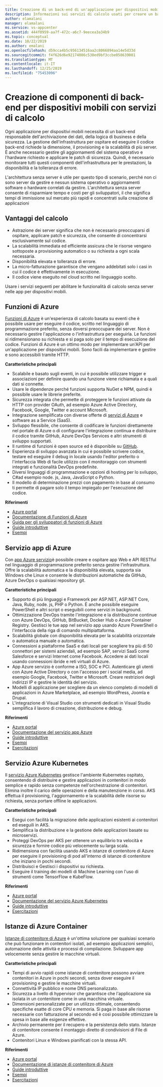 ```yaml
---
title: Creazione di un back-end di un'applicazione per dispositivi mobili senza server con funzioni di Azure e altri servizi
description: Informazioni sui servizi di calcolo usati per creare un back-end solido e senza server per applicazioni per dispositivi mobili.
author: elamalani
manager: elamalani
ms.service: vs-appcenter
ms.assetid: 444f0959-aa7f-472c-a6c7-9eecea3a34b9
ms.topic: conceptual
ms.date: 10/22/2019
ms.author: emalani
ms.openlocfilehash: d59cca4b5c956134516aa2c8066894aa14e5d33d
ms.sourcegitcommit: f4f626d6e92174086c530ed9bf3ccbe058639081
ms.translationtype: MT
ms.contentlocale: it-IT
ms.lasthandoff: 12/25/2019
ms.locfileid: "75453096"
---
```

# <a name="build-mobile-back-end-components-with-compute-services"></a>Creazione di componenti di back-end per dispositivi mobili con servizi di calcolo
Ogni applicazione per dispositivi mobili necessita di un back-end responsabile dell'archiviazione dei dati, della logica di business e della sicurezza. La gestione dell'infrastruttura per ospitare ed eseguire il codice back-end richiede la dimensione, il provisioning e la scalabilità di più server. È anche necessario gestire gli aggiornamenti del sistema operativo e l'hardware richiesto e applicare le patch di sicurezza. Quindi, è necessario monitorare tutti questi componenti dell'infrastruttura per le prestazioni, la disponibilità e la tolleranza di errore. 

L'architettura senza server è utile per questo tipo di scenario, perché non ci sono server da gestire e nessun sistema operativo o aggiornamenti software o hardware correlati da gestire. L'architettura senza server consente di risparmiare tempo e costi per gli sviluppatori, il che significa tempi di immissione sul mercato più rapidi e concentrati sulla creazione di applicazioni

## <a name="benefits-of-compute"></a>Vantaggi del calcolo
- Astrazione dei server significa che non è necessario preoccuparsi di ospitare, applicare patch e sicurezza, che consente di concentrarsi esclusivamente sul codice.
- La scalabilità immediata ed efficiente assicura che le risorse vengano sottoposte a provisioning automatico o su richiesta a ogni scala necessaria.
- Disponibilità elevata e tolleranza di errore.
- La micro-fatturazione garantisce che vengano addebitati solo i casi in cui il codice è effettivamente in esecuzione.
- Il codice viene eseguito nel cloud scritto nel linguaggio scelto.

Usare i servizi seguenti per abilitare le funzionalità di calcolo senza server nelle app per dispositivi mobili.

## <a name="azure-functions"></a>Funzioni di Azure
[Funzioni di Azure](https://azure.microsoft.com/services/functions/) è un'esperienza di calcolo basata su eventi che è possibile usare per eseguire il codice, scritto nel linguaggio di programmazione preferito, senza doversi preoccupare dei server. Non è necessario gestire l'applicazione o l'infrastruttura per eseguirla. Le funzioni si ridimensionano su richiesta e si paga solo per il tempo di esecuzione del codice. Funzioni di Azure è un ottimo modo per implementare un'API per un'applicazione per dispositivi mobili. Sono facili da implementare e gestire e sono accessibili tramite HTTP.

**Caratteristiche principali**
- Scalabile e basato sugli eventi, in cui è possibile utilizzare trigger e associazioni per definire quando una funzione viene richiamata e a quali dati si connette.
- Usare le dipendenze perché funzioni supporta NuGet e NPM, quindi è possibile usare le librerie preferite.
- Sicurezza integrata che permette di proteggere le funzioni attivate da HTTP con provider OAuth, ad esempio Azure Active Directory, Facebook, Google, Twitter e account Microsoft.
- Integrazione semplificata con diverse offerte di [servizi di Azure](/azure/azure-functions/functions-overview#integrations) e software as a Service (SaaS).
- Sviluppo flessibile, che consente di codificare le funzioni direttamente nel portale di Azure o di configurare l'integrazione continua e distribuire il codice tramite GitHub, Azure DevOps Services e altri strumenti di sviluppo supportati.
- Il runtime di funzioni è open source ed è disponibile su [GitHub](https://github.com/azure/azure-webjobs-sdk-script).
- Esperienza di sviluppo avanzata in cui è possibile scrivere codice, testare ed eseguire il debug in locale usando l'editor preferito o l'interfaccia Web di facile utilizzo con il monitoraggio con strumenti integrati e funzionalità DevOps predefinite.
- Diversi linguaggi di programmazione e opzioni di hosting per lo sviluppo, C#ad esempio node. js, Java, JavaScript o Python.
- Il modello di determinazione prezzi con pagamento in base al consumo ti permette di pagare solo il tempo impiegato per l'esecuzione del codice.

**Riferimenti**
- [Azure portal](https://portal.azure.com)
- [Documentazione di Funzioni di Azure](/azure/azure-functions/)
- [Guida per gli sviluppatori di funzioni di Azure](/azure/azure-functions/functions-reference)
- [Guide introduttive](/azure/azure-functions/functions-create-first-function-vs-code)
- [Esempi](/samples/browse/?products=azure-functions&languages=csharp)

## <a name="azure-app-service"></a>Servizio app di Azure
Con [app Azure servizio](https://azure.microsoft.com/services/app-service/)è possibile creare e ospitare app Web e API RESTful nel linguaggio di programmazione preferito senza gestire l'infrastruttura. Offre la scalabilità automatica e la disponibilità elevata, supporta sia Windows che Linux e consente le distribuzioni automatiche da GitHub, Azure DevOps o qualsiasi repository git.

**Caratteristiche principali**
- Supporto di più linguaggi e Framework per ASP.NET, ASP.NET Core, Java, Ruby, node. js, PHP o Python. È anche possibile eseguire PowerShell e altri script o eseguibili come servizi in background.
- Ottimizzazione DevOps tramite l'integrazione e la distribuzione continue con Azure DevOps, GitHub, BitBucket, Docker Hub o Azure Container Registry. Gestisci le tue app nel servizio app usando Azure PowerShell o l'interfaccia della riga di comando multipiattaforma.
- Scalabilità globale con disponibilità elevata per la scalabilità orizzontale o automatica manuale o automatica.
- Connessioni a piattaforme SaaS e dati locali per scegliere tra più di 50 connettori per sistemi aziendali, ad esempio SAP, servizi SaaS come Salesforce e servizi Internet come Facebook. Accedere ai dati locali usando connessioni ibride e reti virtuali di Azure.
- App Azure servizio è conforme a ISO, SOC e PCI. Autenticare gli utenti con Azure Active Directory o con l'accesso per i social media, ad esempio Google, Facebook, Twitter e Microsoft. Creare restrizioni degli indirizzi IP e gestire le identità del servizio.
- Modelli di applicazione per scegliere da un elenco completo di modelli di applicazioni in Azure Marketplace, ad esempio WordPress, Joomla e Drupal.
- L'integrazione di Visual Studio con strumenti dedicati in Visual Studio semplifica il lavoro di creazione, distribuzione e debug.

**Riferimenti**
- [Azure portal](https://portal.azure.com/)
- [Documentazione del servizio app Azure](/azure/app-service/)
- [Guide introduttive](/azure/app-service/app-service-web-get-started-dotnet)
- [Esempi](/azure/app-service/samples-cli)
- [Esercitazioni](/azure/app-service/app-service-web-tutorial-dotnetcore-sqldb)

## <a name="azure-kubernetes-service"></a>Servizio Azure Kubernetes
Il [servizio Azure Kubernetes](https://azure.microsoft.com/services/kubernetes-service/) gestisce l'ambiente Kubernetes ospitato, consentendo di distribuire e gestire applicazioni in contenitori in modo semplice e rapido senza competenze nell'orchestrazione di contenitori. Elimina inoltre il carico delle operazioni e della manutenzione in corso. AKS effettua il provisioning, l'aggiornamento e la scalabilità delle risorse su richiesta, senza portare offline le applicazioni.

**Caratteristiche principali**
- Esegui con facilità la migrazione delle applicazioni esistenti ai contenitori ed eseguili in AKS.
- Semplifica la distribuzione e la gestione delle applicazioni basate su microservizi.
- Proteggi DevOps per AKS per ottenere un equilibrio tra velocità e sicurezza e fornire codice più velocemente su larga scala.
- Ridimensiona con facilità usando AKS e istanze di contenitore di Azure per eseguire il provisioning di pod all'interno di istanze di contenitore che iniziano in pochi secondi.
- Distribuisci e Gestisci i dispositivi su richiesta.
- Eseguire il training dei modelli di Machine Learning con l'uso di strumenti come TensorFlow e KubeFlow.

**Riferimenti**
- [Azure portal](https://portal.azure.com/)
- [Documentazione del servizio Azure Kubernetes](/azure/aks/)
- [Guide introduttive](/azure/aks/kubernetes-walkthrough-portal)
- [Esercitazioni](/azure/aks/tutorial-kubernetes-prepare-app)

## <a name="azure-container-instances"></a>Istanze di Azure Container
[Istanze di contenitore di Azure](https://azure.microsoft.com/services/container-instances/) è un'ottima soluzione per qualsiasi scenario che può funzionare in contenitori isolati, ad esempio applicazioni semplici, automazione delle attività e processi di compilazione. Sviluppare app velocemente senza gestire le macchine virtuali.

**Caratteristiche principali**
- Tempi di avvio rapidi come istanze di contenitore possono avviare contenitori in Azure in pochi secondi, senza dover eseguire il provisioning e gestire le macchine virtuali.
- Connettività IP pubblico e nome DNS personalizzato.
- Sicurezza a livello di hypervisor che garantisce che l'applicazione sia isolata in un contenitore come in una macchina virtuale.
- Dimensioni personalizzate per un utilizzo ottimale, consentendo specifiche esatte di core CPU e memoria. Si paga in base alle risorse necessarie con fatturazione al secondo ed è così possibile ottimizzare la spesa in base alle esigenze effettive.
- Archivio permanente per il recupero e la persistenza dello stato. Istanze di contenitore consente il montaggio diretto di condivisioni di File di Azure.
- Contenitori Linux e Windows pianificati con la stessa API.

**Riferimenti**
- [Azure portal](https://portal.azure.com/)
- [Documentazione di istanze di contenitore di Azure](/azure/container-instances/)
- [Guide introduttive](/azure/container-instances/container-instances-quickstart-portal)
- [Esempi](https://azure.microsoft.com/resources/samples/?sort=0&term=aci)
- [Esercitazioni](/azure/container-instances/container-instances-tutorial-prepare-app)